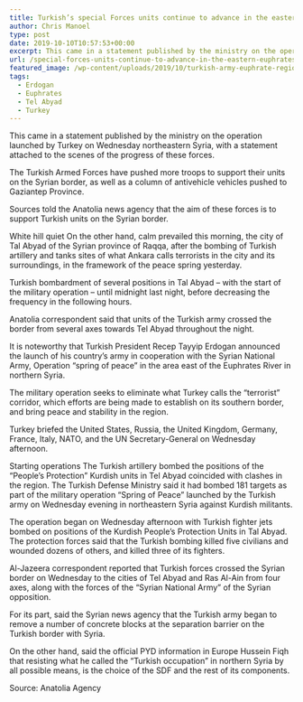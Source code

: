 ```yaml
---
title: Turkish’s special Forces units continue to advance in the eastern Euphrates region
author: Chris Manoel
type: post
date: 2019-10-10T10:57:53+00:00
excerpt: This came in a statement published by the ministry on the operation launched by Turkey on Wednesday northeastern Syria, with a statement attached to the scenes of the progress of these forces.
url: /special-forces-units-continue-to-advance-in-the-eastern-euphrates/
featured_image: /wp-content/uploads/2019/10/turkish-army-euphrate-region.jpg
tags:
  - Erdogan
  - Euphrates
  - Tel Abyad
  - Turkey
---
```


  This came in a statement published by the ministry on the operation launched by Turkey on Wednesday northeastern Syria, with a statement attached to the scenes of the progress of these forces.



  The Turkish Armed Forces have pushed more troops to support their units on the Syrian border, as well as a column of antivehicle vehicles pushed to Gaziantep Province.



  Sources told the Anatolia news agency that the aim of these forces is to support Turkish units on the Syrian border.



  White hill quiet On the other hand, calm prevailed this morning, the city of Tal Abyad of the Syrian province of Raqqa, after the bombing of Turkish artillery and tanks sites of what Ankara calls terrorists in the city and its surroundings, in the framework of the peace spring yesterday.



  Turkish bombardment of several positions in Tal Abyad &#8211; with the start of the military operation &#8211; until midnight last night, before decreasing the frequency in the following hours.



  Anatolia correspondent said that units of the Turkish army crossed the border from several axes towards Tel Abyad throughout the night.



  It is noteworthy that Turkish President Recep Tayyip Erdogan announced the launch of his country&#8217;s army in cooperation with the Syrian National Army, Operation &#8220;spring of peace&#8221; in the area east of the Euphrates River in northern Syria.



  The military operation seeks to eliminate what Turkey calls the &#8220;terrorist&#8221; corridor, which efforts are being made to establish on its southern border, and bring peace and stability in the region.



  Turkey briefed the United States, Russia, the United Kingdom, Germany, France, Italy, NATO, and the UN Secretary-General on Wednesday afternoon.



  Starting operations The Turkish artillery bombed the positions of the &#8220;People&#8217;s Protection&#8221; Kurdish units in Tel Abyad coincided with clashes in the region. The Turkish Defense Ministry said it had bombed 181 targets as part of the military operation &#8220;Spring of Peace&#8221; launched by the Turkish army on Wednesday evening in northeastern Syria against Kurdish militants.



  The operation began on Wednesday afternoon with Turkish fighter jets bombed on positions of the Kurdish People&#8217;s Protection Units in Tal Abyad. The protection forces said that the Turkish bombing killed five civilians and wounded dozens of others, and killed three of its fighters.



  Al-Jazeera correspondent reported that Turkish forces crossed the Syrian border on Wednesday to the cities of Tel Abyad and Ras Al-Ain from four axes, along with the forces of the &#8220;Syrian National Army&#8221; of the Syrian opposition.



  For its part, said the Syrian news agency that the Turkish army began to remove a number of concrete blocks at the separation barrier on the Turkish border with Syria.



  On the other hand, said the official PYD information in Europe Hussein Fiqh that resisting what he called the &#8220;Turkish occupation&#8221; in northern Syria by all possible means, is the choice of the SDF and the rest of its components.


Source: Anatolia Agency
